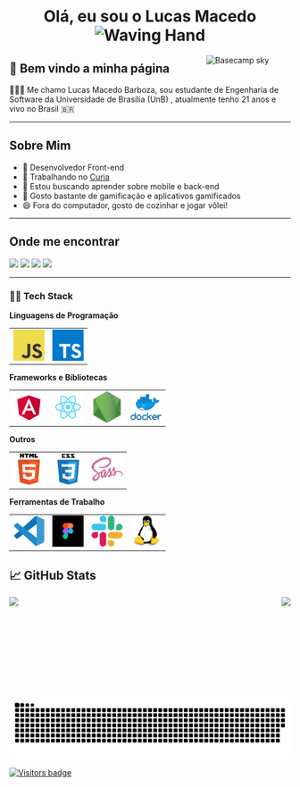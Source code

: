  <h1 align="center"> Olá, eu sou o Lucas Macedo <img width="40" src="https://emojis.slackmojis.com/emojis/images/1565879801/6181/waving_hand_animated.gif?1565879801" alt="Waving Hand" /> </h1>

  <img align="right" width="30%" src="https://media.giphy.com/media/xfleD6ByCmgta/giphy.gif" alt="Basecamp sky" />
  

  ## 📄 **Bem vindo a minha página**
  <p> 
       🧑🏻‍💻 Me chamo Lucas Macedo Barboza, sou estudante de Engenharia de Software da  <a style="text-decoration:none;" href="http://www.unb.br"> Universidade de Brasília (UnB) </a>, atualmente tenho 21 anos e vivo no Brasil 🇧🇷
  </p>

  ***
 
  ## **Sobre Mim**
  - 👯 Desenvolvedor Front-end
  - 🔭 Trabalhando no <a href="https://curia.coop/">Curia</a>
  - 🌱 Estou buscando aprender sobre mobile e back-end
  - 🤔 Gosto bastante de gamificação e aplicativos gamificados
  - 😄 Fora do computador, gosto de cozinhar e jogar vôlei!

  ***

  ## **Onde me encontrar**
  <div>
      <a href="https://www.instagram.com/luckx" target="_blank"><img src="https://img.shields.io/badge/-Instagram-%23E4405F?style=for-the-badge&logo=instagram& logoColor=white" target="_blank"></a>
      <a href="https://t.me/Lucassx" target="_blank"><img src="https://img.shields.io/badge/Telegram-2CA5E0?style=for-the-badge&logo=telegram&logoColor=white" target="_blank"></a>
      <a href="https://www.linkedin.com/in/lucas-macedob/" target="_blank"><img src="https://img.shields.io/badge/LinkedIn-0077B5?style=for-the-badge&logo=linkedin&logoColor=white" target="_blank"></a>
      <a href="mailto:lucasmacedob@gmail.com"><img src="https://img.shields.io/badge/Gmail-D14836?style=for-the-badge&logo=gmail&logoColor=white" target="_blank"></a>
  </div>

  ***

  ### 🧑‍🎓 **Tech Stack**

  **Linguagens de Programação**

  <table>
    <tr>
      <td>
        <a href="https://developer.mozilla.org/en-US/docs/Web/JavaScript">
          <img title="JavaScript" alt="JavaScript" width="56px" src="https://raw.githubusercontent.com/github/explore/master/topics/javascript/javascript.png">
        </a>
      </td>
      <td>
        <a href="https://www.typescriptlang.org/">
          <img title="TypeScript" alt="TypeScript" width="56px" src="https://raw.githubusercontent.com/github/explore/master/topics/typescript/typescript.png">
        </a>
      </td>
    </tr>
  </table>

  **Frameworks e Bibliotecas**

  <table>
  <tr>
    <td>
      <a href="https://angular.io/">
        <img title="Angular" alt="Angular" width="56px" src="https://raw.githubusercontent.com/github/explore/master/topics/angular/angular.png">
      </a>
    </td>
    <td>
      <a href="https://reactjs.org/">
        <img title="React" alt="React" width="56px" src="https://raw.githubusercontent.com/github/explore/master/topics/react/react.png">
      </a>
    </td>
    <td>
      <a href="https://nodejs.org/en/">
        <img title="NodeJs" alt="NodeJs" width="56px" src="https://raw.githubusercontent.com/github/explore/master/topics/nodejs/nodejs.png">
      </a>
    </td>
    <td>
      <a href="https://www.docker.com/">
        <img title="Docker" alt="Docker" width="56px" src="https://raw.githubusercontent.com/github/explore/master/topics/docker/docker.png">
      </a>   
    </td>
  </tr>
</table>

**Outros**

<table>
  <tr>
    <td>
      <a href="https://developer.mozilla.org/en-US/docs/Web/HTML">
        <img title="HTML" alt="HTML" width="56px" src="https://raw.githubusercontent.com/github/explore/master/topics/html/html.png">
      </a>
    </td>
    <td>
      <a href="https://developer.mozilla.org/en-US/docs/Web/CSS">
        <img title="CSS" alt="CSS" width="56px" src="https://raw.githubusercontent.com/github/explore/master/topics/css/css.png">
      </a>
    </td>
    <td>
      <a href="https://sass-lang.com/">
        <img title="SASS" alt="SASS" width="56px" src="https://raw.githubusercontent.com/github/explore/master/topics/sass/sass.png">
      </a>
    </td>
  </tr>
</table>

**Ferramentas de Trabalho**

<table>
  <tr>
    <td>
      <a href="https://code.visualstudio.com/">
        <img title="VSCode" alt="VSCode" width="56px" src="https://github.com/devicons/devicon/blob/master/icons/vscode/vscode-original.svg">
      </a>
    </td>
    <td>
      <a href="https://www.figma.com/">
        <img title="Figma" alt="Figma" width="56px" src="https://raw.githubusercontent.com/github/explore/master/topics/figma/figma.png">
      </a>
    </td>
     <td>
      <a href="https://slack.com/">
        <img title="Slack" alt="Slack" width="56px" src="https://github.com/devicons/devicon/blob/master/icons/slack/slack-original.svg">
      </a>
    </td>
    <td>
      <a>
        <img title="Linux" alt="Linux" width="56px" src="https://github.com/devicons/devicon/blob/master/icons/linux/linux-original.svg">
      </a>
    </td>
  </tr>
</table>

  ## 📈 **GitHub Stats**

  <div align="center">
    <a href="https://github.com/Luckx98">
      <img align="left" height="180em" src="https://github-readme-stats.vercel.app/api/top-langs/?username=Luckx98&layout=compact&langs_count=7&theme=radical"/>
      <img align="right" height="180em" src="https://github-readme-stats.vercel.app/api?username=Luckx98&show_icons=true&theme=radical&include_all_commits=true&count_private=true"/>
    </a>
  
  ![Snake animation](https://github.com/Luckx98/Luckx98/blob/output/github-contribution-grid-snake.svg)
</div>

<p align="left">
    <a href="https://badges.pufler.dev">
      <img src="https://badges.pufler.dev/visits/Luckx98/Luckx98" alt="Visitors badge" />
   </a>
</p>

<!--
**Luckx98/Luckx98** is a ✨ _special_ ✨ repository because its `README.md` (this file) appears on your GitHub profile.

Here are some ideas to get you started:

- 🔭 I’m currently working on ...
- 🌱 I’m currently learning ...
- 👯 I’m looking to collaborate on ...
- 🤔 I’m looking for help with ...
- 💬 Ask me about ...
- 📫 How to reach me: ...
- 😄 Pronouns: ...
- ⚡ Fun fact: ...
-->
